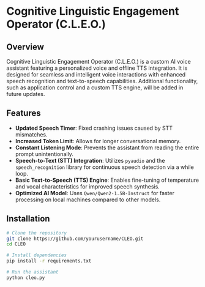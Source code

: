 # Cognitive Linguistic Engagement Operator (C.L.E.O.)

## Overview
Cognitive Linguistic Engagement Operator (C.L.E.O.) is a custom AI voice assistant featuring a personalized voice and offline TTS integration. It is designed for seamless and intelligent voice interactions with enhanced speech recognition and text-to-speech capabilities. Additional functionality, such as application control and a custom TTS engine, will be added in future updates.

## Features
- **Updated Speech Timer**: Fixed crashing issues caused by STT mismatches.
- **Increased Token Limit**: Allows for longer conversational memory.
- **Constant Listening Mode**: Prevents the assistant from reading the entire prompt unintentionally.
- **Speech-to-Text (STT) Integration**: Utilizes `pyaudio` and the `speech_recognition` library for continuous speech detection via a while loop.
- **Basic Text-to-Speech (TTS) Engine**: Enables fine-tuning of temperature and vocal characteristics for improved speech synthesis.
- **Optimized AI Model**: Uses `Qwen/Qwen2-1.5B-Instruct` for faster processing on local machines compared to other models.

## Installation

```sh
# Clone the repository
git clone https://github.com/yourusername/CLEO.git
cd CLEO

# Install dependencies
pip install -r requirements.txt

# Run the assistant
python cleo.py

